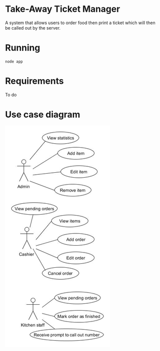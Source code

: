 # Take-Away Ticket Manager
A system that allows users to order food then print a ticket which will then be called out by the server.

# Running
```
node app
```

# Requirements
To do

# Use case diagram
![Use case diagram](/docs/useCaseDiagram/useCaseDiagram.jpg "Use case digram")
